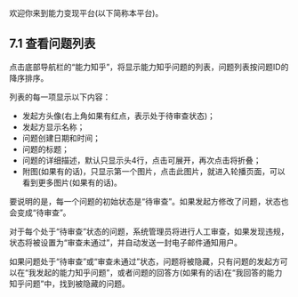 欢迎你来到能力变现平台(以下简称本平台)。

## **7.1 查看问题列表**

点击底部导航栏的“能力知乎”，将显示能力知乎问题的列表，问题列表按问题ID的降序排序。

列表的每一项显示以下内容：
* 发起方头像(右上角如果有红点，表示处于待审查状态)；
* 发起方显示名称；
* 问题创建日期和时间；
* 问题的标题；
* 问题的详细描述，默认只显示头4行，点击可展开，再次点击将折叠；
* 附图(如果有的话)，只显示第一个图片，点击此图片，就进入轮播页面，可以看到更多图片(如果有的话)。

要说明的是，每一个问题的初始状态是“待审查”。如果发起方修改了问题，状态也会变成“待审查”。

对于每个处于“待审查”状态的问题，系统管理员将进行人工审查，如果发现违规，状态将被设置为“审查未通过”，并自动发送一封电子邮件通知用户。

如果问题处于“待审查”或“审查未通过”状态，问题将被隐藏，只有问题的发起方可以在“我发起的能力知乎问题”，或者问题的回答方(如果有的话)在“我回答的能力知乎问题”中，找到被隐藏的问题。